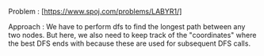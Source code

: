 Problem : [https://www.spoj.com/problems/LABYR1/] 

Approach : We have to perform dfs to find the longest path between any two nodes.
But here, we also need to keep track of the "coordinates" where the best DFS ends with because these are used for subsequent DFS calls.
